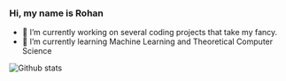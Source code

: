 ### Hi, my name is Rohan


- 🔭 I’m currently working on several coding projects that take my fancy.
- 🌱 I’m currently learning Machine Learning and Theoretical Computer Science


![Github stats](https://github-readme-stats.vercel.app/api?username=Rohan5manza&theme=onedark&show_icons=true&count_private=true)
